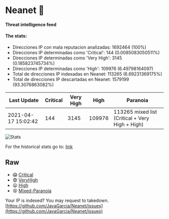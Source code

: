 # Neanet :hocho:
#### Threat intelligence feed
#### The stats:

- Direcciones IP con mala reputacion analizadas: 1692464 (100%)
- Direcciones IP determinadas como 'Critical':  144 (0.0085083050511%)
- Direcciones IP determinadas como 'Very High':  3145 (0.185823745734%)
- Direcciones IP determinadas como 'High':  109976 (6.49798164097)
- Total de direcciones IP indexadas en Neanet:  113265 (6.69231369175%)
- Total de direcciones IP descartadas en Neanet:  1579199 (93.3076863082%)

| Last Update | Critical | Very High | High | Paranoia |
| --- | --- | --- | --- | --- |
| 2021-04-17 15:02:42 | 144 | 3145 | 109976 | 113265 mixed list (Critical + Very High + High)|

![Stats](https://docs.google.com/spreadsheets/d/e/2PACX-1vSnaNMIXVabIpDJjufMlzH7poXnshF3mgd8Is1g9ytUEzVsP5my4Trn8f-xkoLLQ38xpL3HtmUexLo6/pubchart?oid=501124687&format=image)

For the historical stats go to: [link](/stats.csv)
## Raw
- :scream: [Critical](https://raw.githubusercontent.com/JavaGarcia/Neanet/master/blacklists/neanet_critical.txt)
- :fearful: [VeryHigh](https://raw.githubusercontent.com/JavaGarcia/Neanet/master/blacklists/neanet_veryHigh.txtt)
- :frowning: [High](https://raw.githubusercontent.com/JavaGarcia/Neanet/master/blacklists/neanet_high.txt)
- :dizzy_face: [Mixed-Paranoia](https://raw.githubusercontent.com/JavaGarcia/Neanet/master/blacklists/neanet_all.txt)


Your IP is indexed? You may request to takedown. [https://github.com/JavaGarcia/Neanet/issues](https://github.com/JavaGarcia/Neanet/issues)




























































































































































































































































































































































































































































































































































































































































































































































































































































































































































































































































































































































































































































































































































































































































































































































































































































































































































































































































































































































































































































































































































































































































































































































































































































































































































































































































































































































































































































































































































































































































































































































































































































































































































































































































































































































































































































































































































































































































































































































































































































































































































































































































































































































































































































































































































































































































































































































































































































































































































































































































































































































































































































































































































































































































































































































































































































































































































































































































































